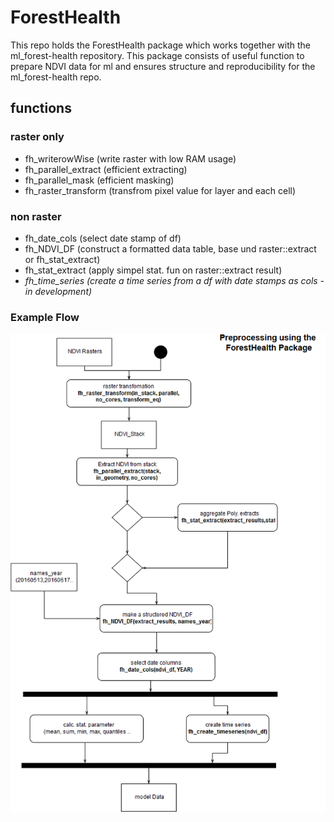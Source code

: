 # ForestHealth

This repo holds the ForestHealth package which works together with the ml_forest-health repository. 
This package consists of useful function to prepare NDVI data for ml and ensures structure and reproducibility for the ml_forest-health repo.

## functions

### raster only

- fh_writerowWise (write raster with low RAM usage)
- fh_parallel_extract (efficient extracting)
- fh_parallel_mask (efficient masking)
- fh_raster_transform (transfrom pixel value for layer and each cell)

### non raster

- fh_date_cols (select date stamp of df)
- fh_NDVI_DF (construct a formatted data table, base und raster::extract or fh_stat_extract)
- fh_stat_extract (apply simpel stat. fun on raster::extract result)
- *fh_time_series (create a time series from a df with date stamps as cols - in development)*

### Example Flow

![App deck](./preprocess_flow.png)
